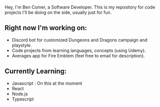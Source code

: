 Hey, I'm Ben Comer, a Software Developer. This is my repository for code projects I'll be doing on the side, usually just for fun.

Right now I'm working on:
-
* Discord bot for customized Dungeons and Dragons campaign and playstyle.
* Code projects from learning languages, concepts (using Udemy).
* Averages app for Fire Emblem (feel free to email for description).

Currently Learning:
-
  * Javascript : On this at the moment
  * React
  * Node.js
  * Typescript
